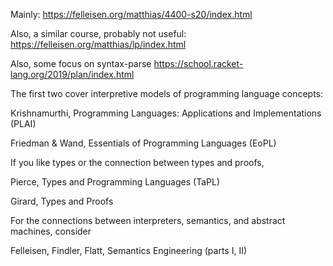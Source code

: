 Mainly: <https://felleisen.org/matthias/4400-s20/index.html>

Also, a similar course, probably not useful:
<https://felleisen.org/matthias/lp/index.html>

Also, some focus on syntax-parse
<https://school.racket-lang.org/2019/plan/index.html>

The first two cover interpretive models of programming language
concepts:

Krishnamurthi, Programming Languages: Applications and Implementations
(PLAI)

Friedman & Wand, Essentials of Programming Languages (EoPL)

If you like types or the connection between types and proofs,

Pierce, Types and Programming Languages (TaPL)

Girard, Types and Proofs

For the connections between interpreters, semantics, and abstract
machines, consider

Felleisen, Findler, Flatt, Semantics Engineering (parts I, II)
